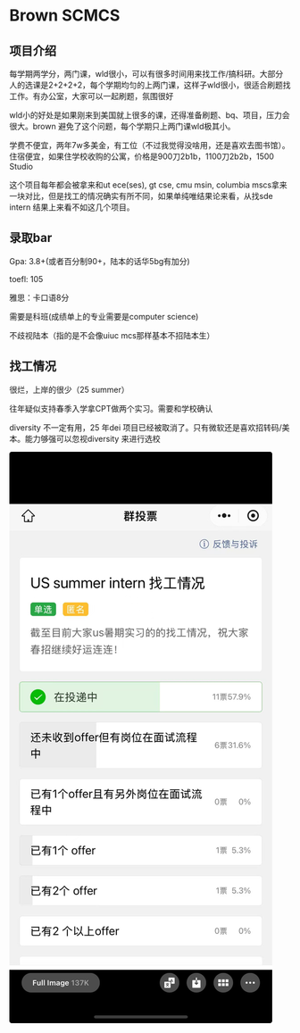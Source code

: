 # Brown SCMCS



## 项目介绍

每学期两学分，两门课，wld很小，可以有很多时间用来找工作/搞科研。大部分人的选课是2+2+2+2，每个学期均匀的上两门课，这样子wld很小，很适合刷题找工作。有办公室，大家可以一起刷题，氛围很好

wld小的好处是如果刚来到美国就上很多的课，还得准备刷题、bq、项目，压力会很大。brown 避免了这个问题，每个学期只上两门课wld极其小。

学费不便宜，两年7w多美金，有工位（不过我觉得没啥用，还是喜欢去图书馆）。住宿便宜，如果住学校收购的公寓，价格是900刀2b1b，1100刀2b2b，1500 Studio

这个项目每年都会被拿来和ut ece(ses), gt cse, cmu msin, columbia mscs拿来一块对比，但是找工的情况确实有所不同，如果单纯唯结果论来看，从找sde intern 结果上来看不如这几个项目。



## 录取bar

Gpa: 3.8+(或者百分制90+，陆本的话华5bg有加分)

toefl: 105

雅思：卡口语8分

需要是科班(成绩单上的专业需要是computer science)

不歧视陆本（指的是不会像uiuc mcs那样基本不招陆本生）



## 找工情况

很烂，上岸的很少（25 summer）

往年疑似支持春季入学拿CPT做两个实习。需要和学校确认

diversity 不一定有用，25 年dei 项目已经被取消了。只有微软还是喜欢招转码/美本。能力够强可以忽视diversity 来进行选校

![](/img/browncarrer.jpeg)